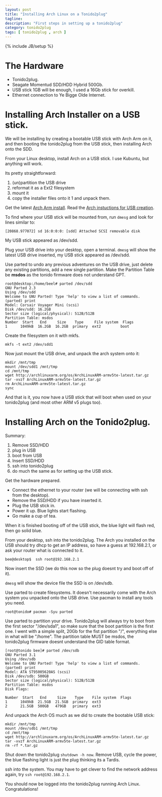 ```yaml
---
layout: post
title: "Installing Arch Linux on a Tonido2plug"
tagline: 
description: "First steps in setting up a tonido2plug"
category: tonido2plug
tags: [ tonido2plug , arch ]
---
```

{% include JB/setup %}

# The Hardware

* Tonido2plug.
* Seagate Momentud SDD/HDD Hybrid 500Gb.
* USB stick 1GB will be enough, I used a 16Gb stick for overkill.
* Ethernet connection to Ye Bigge Olde Internet.

# Installing Arch Installer on a USB stick.
We will be installing by creating a bootable USB stick with Arch Arm on it, and then booting the tonido2plug from the USB stick, then installing Arch onto the SDD.

From your Linux desktop, install Arch on a USB stick. I use Kubuntu, but anything will work.

Its pretty straightforward:
1. (un)partition the USB drive
1. reformat it as a Ext2 filesystem
1. mount it
1. copy the installer files onto it
1  and unpack them.

Get the latest [Arch Arm install](http://archlinuxarm.org/os/ArchLinuxARM-armv5te-latest.tar.gz).
Read the [Arch instuctions for USB creation](http://archlinuxarm.org/support/reinstallation).

To find where your USB stick will be mounted from, run `dmesg` and look for lines similar to:

    [20868.977072] sd 16:0:0:0: [sdd] Attached SCSI removable disk
    
My USB stick appeared as /dev/sdd.

Plug your USB drive into your desktop, open a terminal. `dmesg` will show the latest USB drive inserted, my USB stick appeared as /dev/sdd.

Use parted to undo any previous adventures on the USB drive, just delete any existing partitions, add a new single partition. Make the Partition Table be __msdos__ as the tonido firmware does not understand GPT.

    root@desktop:/home/beel# parted /dev/sdd
    GNU Parted 2.3
    Using /dev/sdd
    Welcome to GNU Parted! Type 'help' to view a list of commands.
    (parted) print
    Model: Corsair Voyager Mini (scsi)
    Disk /dev/sdd: 16.2GB
    Sector size (logical/physical): 512B/512B
    Partition Table: msdos
    Number  Start   End     Size    Type     File system  Flags
    1      1049kB  16.2GB  16.2GB  primary  ext2         boot


Create the filesystem on it with mkfs.

    mkfs -t ext2 /dev/sdd1


Now just mount the USB drive, and unpack the arch system onto it:

    mkdir /mnt/tmp
    mount /dev/sdd1 /mnt/tmp
    cd /mnt/tmp
    wget http://archlinuxarm.org/os/ArchLinuxARM-armv5te-latest.tar.gz
    tar -xvzf ArchLinuxARM-armv5te-latest.tar.gz
    rm ArchLinuxARM-armv5te-latest.tar.gz
    sync


And that is it, you now have a USB stick that will boot when used on your tonido2plug (and most other ARM v5 plugs too).

# Installing Arch on the Tonido2plug.

Summary:
1. Remove SSD/HDD
1. plug in USB
1. boot from USB
1. Insert SSD/HDD
1. ssh into tonido2plug
1. do much the same as for setting up the USB stick.

Get the hardware prepared.

* Connect the ethernet to your router (we will be connecting with ssh from the desktop).
* Remove the SSD/HDD if you have inserted it.
* Plug the USB stick in.
* Power it up. Blue lights start flashing.
* Go make a cup of tea.

When it is finished booting off of the USB stick, the blue light will flash red, then go solid blue.

From your desktop, ssh into the tonido2plug. The Arch you installed on the USB should try dhcp to get an IP address, so have a guess at 192.168.2.1, or ask your router what is connected to it.

    bee@desktop$  ssh root@192.168.2.1

Now insert the SSD (we do this now so the plug doesnt try and boot off of it).

`dmesg` will show the device file the SSD is on /dev/sdb.

Use parted to create filesystems. It doesn't necessarily come with the Arch system you unpacked onto the USB drive. Use pacman to install any tools you need.

    root@tonido# pacman -Syu parted

Use parted to partition your drive. Tonido2plug will always try to boot from the first sector "/dev/sda1", so make sure that the boot partition is the first one. I went with a simple split, 20Gb for the fist partition "/", everything else  in what will be "/home". The partition table MUST be msdos, the tonido2plug firmware doesnt understand the GID table format.

    [root@tonido bee]# parted /dev/sdb
    GNU Parted 3.1
    Using /dev/sdb
    Welcome to GNU Parted! Type 'help' to view a list of commands.
    (parted) print
    Model: ATA ST95005620AS (scsi)
    Disk /dev/sdb: 500GB
    Sector size (logical/physical): 512B/512B
    Partition Table: msdos
    Disk Flags:

    Number  Start   End     Size    Type    File system  Flags
    1      1049kB  21.5GB  21.5GB  primary  ext3
    2      21.5GB  500GB   479GB   primary  ext3

And unpack the Arch OS much as we did to create the bootable USB stick:

    mkdir /mnt/tmp
    mount /dev/sdb1 /mnt/tmp
    cd /mnt/tmp
    wget http://archlinuxarm.org/os/ArchLinuxARM-armv5te-latest.tar.gz
    tar -xvzf ArchLinuxARM-armv5te-latest.tar.gz
    rm -rf *.tar.gz

Shut down the tonido2plug `shutdown -h now`. Remove USB, cycle the power, the blue flashing light is just the plug thinking its a Tardis.

ssh into the system. You may have to get clever to find the network address again, try `ssh root@192.168.2.1`.

You should now be logged into the tonido2plug running Arch Linux. Congratulations! 
